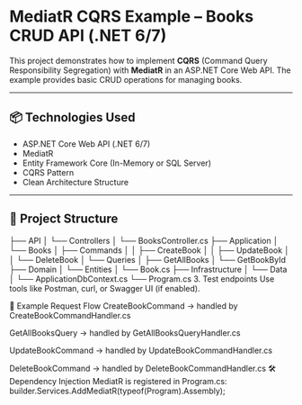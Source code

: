 ﻿# MediatR CQRS Example – Books CRUD API (.NET 6/7)

This project demonstrates how to implement **CQRS** (Command Query Responsibility Segregation) with **MediatR** in an ASP.NET Core Web API. The example provides basic CRUD operations for managing books.

---

## 📦 Technologies Used

- ASP.NET Core Web API (.NET 6/7)
- MediatR
- Entity Framework Core (In-Memory or SQL Server)
- CQRS Pattern
- Clean Architecture Structure

---

## 📂 Project Structure

├── API
│ └── Controllers
│ └── BooksController.cs
├── Application
│ └── Books
│ ├── Commands
│ │ ├── CreateBook
│ │ ├── UpdateBook
│ │ └── DeleteBook
│ └── Queries
│ ├── GetAllBooks
│ └── GetBookById
├── Domain
│ └── Entities
│ └── Book.cs
├── Infrastructure
│ └── Data
│ └── ApplicationDbContext.cs
└── Program.cs
3. Test endpoints
Use tools like Postman, curl, or Swagger UI (if enabled).

🧠 Example Request Flow
CreateBookCommand → handled by CreateBookCommandHandler.cs

GetAllBooksQuery → handled by GetAllBooksQueryHandler.cs

UpdateBookCommand → handled by UpdateBookCommandHandler.cs

DeleteBookCommand → handled by DeleteBookCommandHandler.cs
🛠 Dependency Injection
MediatR is registered in Program.cs:
builder.Services.AddMediatR(typeof(Program).Assembly);

